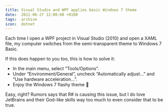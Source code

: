 ```yaml
---
title: Visual Studio and WPF applies basic Windows 7 theme
date:  2011-06-27 12:00:00 +0100
tags:  archive
icon:  dotnet
---
```


Each time I open a WPF project in Visual Studio (2010) and open a XAML file,
my computer switches from the semi-transparent theme to Windows 7 Basic.

If this does happen to you too, this is how to solve it:

- In the main menu, select “Tools/Options”.
- Under “Environment/General”, uncheck “Automatically adjust…” and “Use hardware acceleration…”.
- Enjoy the Windows 7 flashy theme 🙂

Easy, right? Rumors says that R# is causing this issue, but I do love JetBrains
and their God-like skills way too much to even consider that to be true.